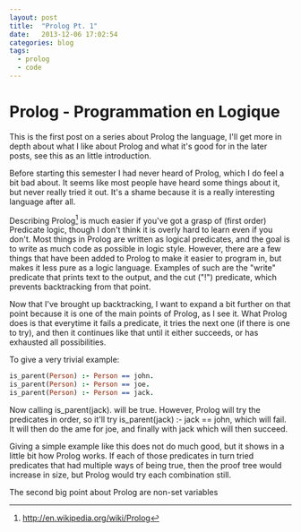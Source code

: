 ```yaml
---
layout: post
title:  "Prolog Pt. 1"
date:   2013-12-06 17:02:54
categories: blog
tags:
  - prolog
  - code
---
```


Prolog - Programmation en Logique
======

This is the first post on a series about Prolog the language, I'll get more in 
depth about what I like about Prolog and what it's good for in the later posts,
see this as an little introduction.

Before starting this semester I had never heard of Prolog, which I do feel a bit
bad about. It seems like most people have heard some things about it, but never
really tried it out. It's a shame because it is a really interesting language 
after all.

Describing Prolog[^1] is much easier if you've got a grasp of (first order) Predicate
logic, though I don't think it is overly hard to learn even if you don't.
Most things in Prolog are written as logical predicates, and the goal is to write
as much code as possible in logic style. However, there are a few things that have
been added to Prolog to make it easier to program in, but makes it less pure as
a logic language. Examples of such are the "write" predicate that prints text to
the output, and the cut ("!") predicate, which prevents backtracking from that point.

Now that I've brought up backtracking, I want to expand a bit further on that point
because it is one of the main points of Prolog, as I see it. What Prolog does is
that everytime it fails a predicate, it tries the next one (if there is one to try),
and then it continues like that until it either succeeds, or has exhausted all 
possibilities.

To give a very trivial example:

```prolog
is_parent(Person) :- Person == john.
is_parent(Person) :- Person == joe.
is_parent(Person) :- Person == jack.
```

Now calling is_parent(jack). will be true. However, Prolog will try the predicates
in order, so it'll try is_parent(jack) :- jack == john, which will fail. It will 
then do the ame for joe, and finally with jack which will then succeed.

Giving a simple example like this does not do much good, but it shows in a little
bit how Prolog works. If each of those predicates in turn tried predicates that
had multiple ways of being true, then the proof tree would increase in size, but
Prolog would try each combination still.

The second big point about Prolog are non-set variables

[^1]: http://en.wikipedia.org/wiki/Prolog